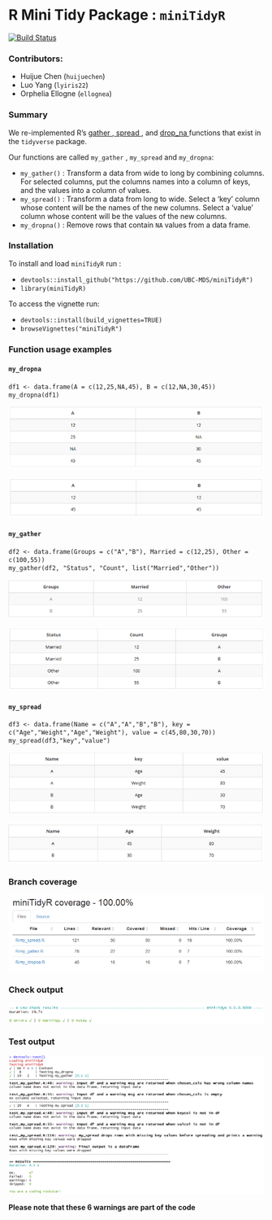 # R Mini Tidy Package : `miniTidyR`

[![Build Status](https://travis-ci.org/UBC-MDS/miniTidyR.svg?branch=master)](https://travis-ci.org/UBC-MDS/miniTidyR)

### Contributors:
- Huijue Chen (`huijuechen`)
- Luo Yang (`lyiris22`)
- Orphelia Ellogne (`ellognea`)

### Summary
We re-implemented R’s <a href="https://tidyr.tidyverse.org/reference/gather.html"> gather </a>,<a href="https://tidyr.tidyverse.org/reference/spread.html"> spread </a>, and <a href="https://tidyr.tidyverse.org/reference/drop_na.html"> drop_na </a> functions that exist in the `tidyverse` package.

Our functions are called `my_gather` , `my_spread` and `my_dropna`:

- `my_gather()` : Transform a data from wide to long by combining columns. For selected columns, put the columns names into a column of keys, and the values into a column of values.
- `my_spread()` : Transform a data from long to wide.  Select a ‘key’ column whose content will be the names of the new columns. Select a ‘value’ column whose content will be the values of the new columns.
- `my_dropna()` : Remove rows that contain `NA` values from a data frame.

### Installation
To install and load `miniTidyR` run :  

- `devtools::install_github("https://github.com/UBC-MDS/miniTidyR")`
- `library(miniTidyR)`

To access the vignette run:

- `devtools::install(build_vignettes=TRUE)`
-  `browseVignettes("miniTidyR")`

### Function usage examples

#### `my_dropna`

```
df1 <- data.frame(A = c(12,25,NA,45), B = c(12,NA,30,45))
my_dropna(df1)
```

![](images/df1.PNG)

![](images/output1.PNG)

#### `my_gather`

```
df2 <- data.frame(Groups = c("A","B"), Married = c(12,25), Other = c(100,55))
my_gather(df2, "Status", "Count", list("Married","Other"))
```

![](images/df2.PNG)

![](images/output2.PNG)

#### `my_spread`

```
df3 <- data.frame(Name = c("A","A","B","B"), key = c("Age","Weight","Age","Weight"), value = c(45,80,30,70))
my_spread(df3,"key","value")
```

![](images/df3.PNG)

![](images/output3.PNG)

### Branch coverage

![](images/coverage.PNG)

### Check output

![](images/check_results.PNG)

### Test output

![](images/test_results2.PNG)

**Please note that these 6 warnings are part of the code**
